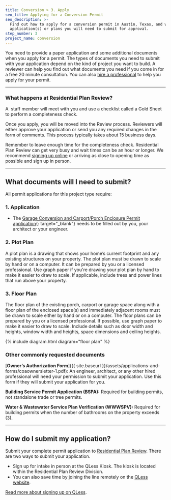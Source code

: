 ```yaml
---
title: Conversion > 3. Apply
seo_title: Applying for a Conversion Permit
seo_description: >-
  Find out how to apply for a conversion permit in Austin, Texas, and what
  application(s) or plans you will need to submit for approval.
step_number: 3
project_name: conversion
---
```


You need to provide a paper application and some additional documents when you apply for a permit. The types of documents you need to submit with your application depend on the kind of project you want to build. A reviewer can help you find out what documents you need if you come in for a free 20 minute consultation. You can also [hire a professional](/residential/residential-toolkit/hiring-a-professional) to help you apply for your permit.

---

### What happens at Residential Plan Review?

A &nbsp;staff member will meet with you and use a checklist called a Gold Sheet to perform a completeness check.

Once you apply, you will be moved into the Review process. Reviewers will either approve your application or send you any required changes in the form of comments. This process typically takes about 15 business days.

Remember to leave enough time for the completeness check. Residential Plan Review can get very busy and wait times can be an hour or longer. We recommend [signing up online](https://kiosk.qless.com/kiosk/app/home/19062?queues=63813,65072,64852,64862,66812) or arriving as close to opening time as possible and sign up in person.

---

## What documents will I need to submit?

All permit applications for this project type require:

### 1. Application

* The [Garage Conversion and Carport/Porch Enclosure Permit application](http://austintexas.gov/sites/default/files/files/Development_Services/Applications/residential/garage_carportPorch_app_010918.pdf){: target="_blank"} needs to be filled out by you, your architect or your engineer.

### 2. Plot Plan

A plot plan is a drawing that shows your home’s current footprint and any existing structures on your property. The plot plan must be drawn to scale by hand or on a computer. It can be prepared by you or a licensed professional. Use graph paper if you're drawing your plot plan by hand to make it easier to draw to scale. If applicable, include trees and power lines that run above your property.

### 3. Floor Plan

The floor plan of the existing porch, carport or garage space along with a floor plan of the enclosed space(s) and immediately adjacent rooms must be drawn to scale either by hand or on a computer. The floor plans can be prepared by you or a licensed professional. If possible, use graph paper to make it easier to draw to scale. Include details such as door width and heights, window width and heights, space dimensions and ceiling heights.

{% include diagram.html diagram="floor plan" %}

### Other commonly requested documents

[**Owner’s Authorization Form**]({{ site.baseurl }}/assets/applications-and-forms/coaownersletter-1.pdf): An engineer, architect, or any other hired professional will need your permission to submit your application. Use this form if they will submit your application for you.

**Building Service Permit Application (BSPA):** Required for building permits, not standalone trade or tree permits.

**Water & Wastewater Service Plan Verification (WWWSPV):** Required for building permits when the number of bathrooms on the property exceeds (3).

---

## How do I submit my application?

Submit your complete permit application to&nbsp;[Residential Plan Review](/residential/resources/contact/#residential-plan-review). There are two ways to submit your application.

* Sign up for intake in person at the QLess Kiosk. The kiosk is located within the Residential Plan Review Division.
* You can also save time by joining the line remotely on the [QLess website](https://kiosk.qless.com/kiosk/app/home/19062?queues=63813,65072,64852,64862,66812).

[Read more about signing up on QLess](/residential/residential-toolkit/sign-up-on-qless).

## #
